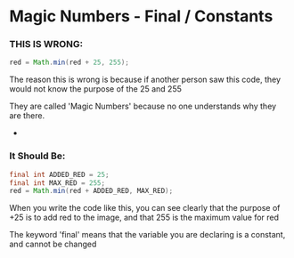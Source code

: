 # Magic Numbers - Final / Constants

### THIS IS WRONG:

```java
red = Math.min(red + 25, 255);
```

The reason this is wrong is because if another person saw this code, they would not know the purpose of the 25 and 255

They are called 'Magic Numbers' because no one understands why they are there.

-

### It Should Be:

```java
final int ADDED_RED = 25;
final int MAX_RED = 255;
red = Math.min(red + ADDED_RED, MAX_RED);
```

When you write the code like this, you can see clearly that the purpose of +25 is to add red to the image, and that 255 is the maximum value for red

The keyword 'final' means that the variable you are declaring is a constant, and cannot be changed
